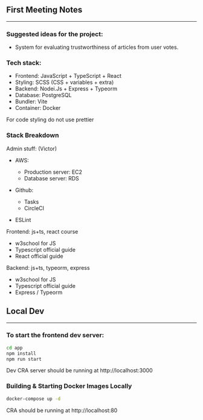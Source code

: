 ## First Meeting Notes
--- 

### Suggested ideas for the project:

- System for evaluating trustworthiness of articles from user votes.

### Tech stack:

- Frontend: JavaScript + TypeScript + React
- Styling: SCSS (CSS + variables + extra)
- Backend: Nodei.Js + Express + Typeorm
- Database: PostgreSQL
- Bundler: Vite
- Container: Docker

For code styling do not use prettier

### Stack Breakdown

Admin stuff: (Victor)
- AWS:
	- Production server: EC2
	- Database server: RDS

- Github:
	- Tasks
	- CircleCI

- ESLint

Frontend: js+ts, react course
- w3school for JS            
- Typescript official guide  
- React official guide       

Backend: js+ts, typeorm, express
- w3school for JS            
- Typescript official guide  
- Express / Typeorm          



## Local Dev
---
### To start the frontend dev server:

```bash
cd app
npm install
npm run start
```

Dev CRA server should be running at http://localhost:3000



### Building & Starting Docker Images Locally
```bash
docker-compose up -d
```

CRA should be running at http://localhost:80


